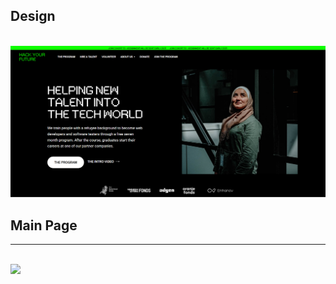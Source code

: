 ## Design






<br>
<img src="../planning/HYF.png"  alt="HYF">


## Main Page

---
<br>

<img src="../styles/design1.png" >
